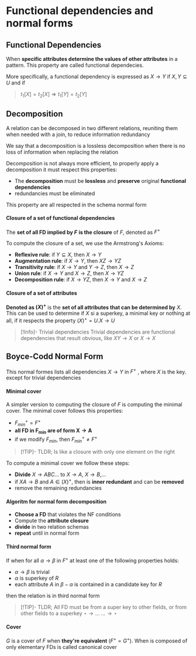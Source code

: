 # Functional dependencies and normal forms
## Functional Dependencies
When **specific attributes determine the values of other attributes** in a pattern. This property are called functional dependecies.

More specifically, a functional dependency is expressed as $X\to Y$ if $X,Y\subseteq U$ and if

>$t_{1}[X]=t_{2}[X] \Rightarrow t_{1}[Y]=t_{2}[Y]$

## Decomposition
A relation can be decomposed in two different relations, reuniting them when needed with a join, to reduce information redundancy

We say that a decomposition is a lossless decomposition when there is no loss of information when replacing the relation

Decomposition is not always more efficient, to properly apply a decomposition it must respect this properties:
-  The **decomposition** must be **lossless** and **preserve** original **functional dependencies**
-  redundancies must be eliminated

This property are all respected in the schema normal form

#### Closure of a set of functional dependencies
The **set of all FD implied by $F$** **is the closure** of $F$, denoted as $F^{+}$

To compute the closure of a set, we use the Armstrong's Axioms:
-  **Reflexive rule**: if $Y\subseteq X$, then $X\to Y$
-  **Augmentation rule**: if $X\to Y$, then $XZ\to YZ$
-  **Transitivity rule**: if $X\to Y$ and $Y\to Z$, then $X\to Z$
-  **Union rule**: if $X\to Y$ and $X\to Z$, then $X\to YZ$
-  **Decomposition rule**: if $X\to YZ$, then $X\to Y$ and $X\to Z$

#### Closure of a set of attributes
**Denoted as $(X)^{+}$** is the **set of all attributes that can be determined by** $X$. This can be used to determine if $X$ si a superkey, a minimal key or nothing at all, if it respects the property $(X)^{+}=U.X \to U$


> [!Info]- Trivial dependencies
> Trivial dependencies are functional dependencies that result obvious, like $XY\to X$ or $X\to X$

## Boyce-Codd Normal Form
This normal formes lists all dependencies $X\to Y$ in $F^{+}$ , where $X$ is the key. except for trivial dependencies 

#### Minimal cover
A simpler version to computing the closure of $F$ is computing the minimal cover. The minimal cover follows this properties:
-  $F^{+}_{min}=F^{+}$
-  **all FD in $\boldsymbol{F_{min}}$ are of form $\boldsymbol{X\to A}$**
-  if we modify $F_{min}$, then $F^{+}_{min}\neq F^{+}$

> [!TIP]- TLDR;
> Is like a closure with only one element on the right


To compute a minimal cover we follow these steps:
-  **Divide** $X\to ABC...$ to $X\to A$, $X\to B$,...
-  if $XA\to B$ and $A\in (X)^{+}$, then is **inner redundant** and can be **removed**
-  remove the remaining redundancies

#### Algoritm for normal form decomposition
-  **Choose a FD** that violates the NF conditions
-  Compute the **attribute closure** 
-  **divide** in two relation schemas
-  **repeat** until in normal form

#### Third normal form
If when for all $\alpha\to\beta$ in $F^{+}$ at least one of the following properties holds:
-  $\alpha\to\beta$ is trivial
-  $\alpha$ is superkey of $R$
-  each attribute $A$ in $\beta-\alpha$ is contained in a candidate key for $R$

then the relation is in third normal form

> [!TIP]- TLDR;
> All FD must be from a super key to other fields, or from other fields to a superkey
> $\star\to...$ 
> $...\to\star$


#### Cover
$G$ is a cover of $F$ when **they're equivalent** ($F^{+}=G^{+}$). When is composed of only elementary FDs is called canonical cover